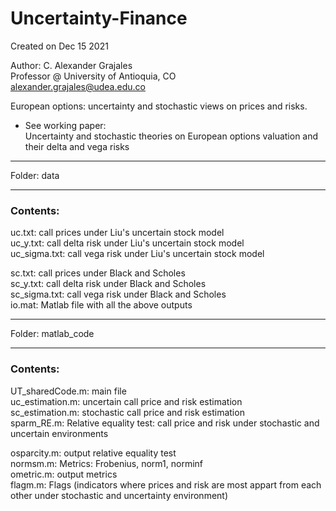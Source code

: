 # Uncertainty-Finance
Created on Dec 15 2021

Author: C. Alexander Grajales  
Professor @ University of Antioquia, CO  
<alexander.grajales@udea.edu.co>


European options: uncertainty and stochastic views on prices and risks.  
* See working paper:  
Uncertainty and stochastic theories on European options valuation and their delta and vega risks

***********************
Folder: data
***********************

### Contents:
uc.txt: call prices under Liu's uncertain stock model  
uc_y.txt: call delta risk under Liu's uncertain stock model  
uc_sigma.txt: call vega risk under Liu's uncertain stock model

sc.txt: call prices under Black and Scholes  
sc_y.txt: call delta risk under Black and Scholes  
sc_sigma.txt: call vega risk under Black and Scholes  
io.mat: Matlab file with all the above outputs

******************************
Folder: matlab_code
******************************

### Contents:
UT_sharedCode.m: main file  
uc_estimation.m: uncertain call price and risk estimation  
sc_estimation.m: stochastic call price and risk estimation  
sparm_RE.m: Relative equality test: call price and risk under stochastic and
uncertain environments

osparcity.m: output relative equality test  
normsm.m: Metrics: Frobenius, norm1, norminf  
ometric.m: output metrics  
flagm.m: Flags (indicators where prices and risk are most appart from each
other under stochastic and uncertainty environment)
